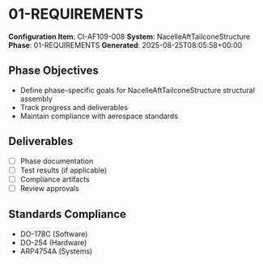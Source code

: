 # 01-REQUIREMENTS

**Configuration Item**: CI-AF109-008
**System**: NacelleAftTailconeStructure
**Phase**: 01-REQUIREMENTS
**Generated**: 2025-08-25T08:05:58+00:00

## Phase Objectives
- Define phase-specific goals for NacelleAftTailconeStructure structural assembly
- Track progress and deliverables
- Maintain compliance with aerospace standards

## Deliverables
- [ ] Phase documentation
- [ ] Test results (if applicable)
- [ ] Compliance artifacts
- [ ] Review approvals

## Standards Compliance
- DO-178C (Software)
- DO-254 (Hardware)
- ARP4754A (Systems)

